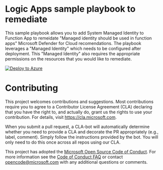 # Logic Apps sample playbook to remediate

This sample playbook allows you to add System Managed Identity to Function App to remeidate "Managed identity should be used in function apps" Microsoft Defender for Cloud recomendations.
The playbook leverages a "Managed Identity" which needs to be configured after deployment. This "Managed Identity" also requires the appropriate permissions on the resources that you would like to remediate.

[![Deploy to Azure](https://aka.ms/deploytoazurebutton)](https://portal.azure.com/#create/Microsoft.Template/uri/https%3A%2F%2Fraw.githubusercontent.com%2Fnoendscripting%2FMicrosoft-Defender-for-Cloud%2Fmain%2FRemediation%20scripts%2FTLS%20should%20be%20updated%20to%20the%20latest%20version%20for%20function%20apps%2FLogic%20App%2Fmdc-logicapp-LatestTLS-template.json)

# Contributing

This project welcomes contributions and suggestions.  Most contributions require you to agree to a
Contributor License Agreement (CLA) declaring that you have the right to, and actually do, grant us
the rights to use your contribution. For details, visit https://cla.microsoft.com.

When you submit a pull request, a CLA-bot will automatically determine whether you need to provide
a CLA and decorate the PR appropriately (e.g., label, comment). Simply follow the instructions
provided by the bot. You will only need to do this once across all repos using our CLA.

This project has adopted the [Microsoft Open Source Code of Conduct](https://opensource.microsoft.com/codeofconduct/).
For more information see the [Code of Conduct FAQ](https://opensource.microsoft.com/codeofconduct/faq/) or
contact [opencode@microsoft.com](mailto:opencode@microsoft.com) with any additional questions or comments.
